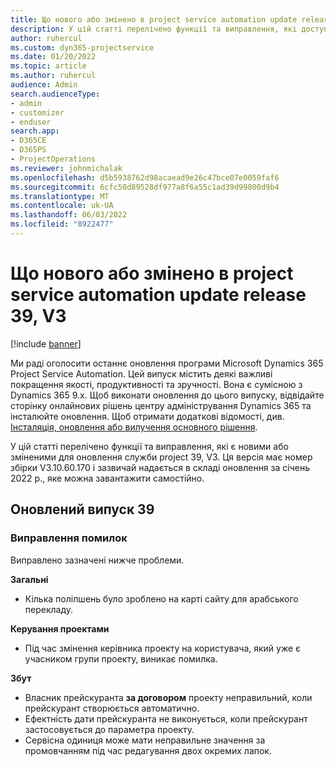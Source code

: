 ```yaml
---
title: Що нового або змінено в project service automation update release 39, V3
description: У цій статті перелічено функції та виправлення, які доступні в Microsoft Dynamics 365 Project Service Automation оновленні реліз 39, V3.
author: ruhercul
ms.custom: dyn365-projectservice
ms.date: 01/20/2022
ms.topic: article
ms.author: ruhercul
audience: Admin
search.audienceType:
- admin
- customizer
- enduser
search.app:
- D365CE
- D365PS
- ProjectOperations
ms.reviewer: johnmichalak
ms.openlocfilehash: d5b5938762d98acaead9e26c47bce07e0059faf6
ms.sourcegitcommit: 6cfc50d89528df977a8f6a55c1ad39d99800d9b4
ms.translationtype: MT
ms.contentlocale: uk-UA
ms.lasthandoff: 06/03/2022
ms.locfileid: "8922477"
---
```

# <a name="whats-new-or-changed-in-project-service-automation-update-release-39-v3"></a>Що нового або змінено в project service automation update release 39, V3

[!include [banner](../includes/psa-now-project-operations.md)]

Ми раді оголосити останнє оновлення програми Microsoft Dynamics 365 Project Service Automation. Цей випуск містить деякі важливі покращення якості, продуктивності та зручності. Вона є сумісною з Dynamics 365 9.x. Щоб виконати оновлення до цього випуску, відвідайте сторінку онлайнових рішень центру адміністрування Dynamics 365 та інсталюйте оновлення. Щоб отримати додаткові відомості, див. [Інсталяція, оновлення або вилучення основного рішення](/power-platform/admin/install-remove-preferred-solution).

У цій статті перелічено функції та виправлення, які є новими або зміненими для оновлення служби project 39, V3. Ця версія має номер збірки V3.10.60.170 і зазвичай надається в складі оновлення за січень 2022 р., яке можна завантажити самостійно.

## <a name="update-release-39"></a>Оновлений випуск 39

### <a name="bug-fixes"></a>Виправлення помилок

Виправлено зазначені нижче проблеми.

**Загальні**

- Кілька поліпшень було зроблено на карті сайту для арабського перекладу.

**Керування проектами**

- Під час змінення керівника проекту на користувача, який уже є учасником групи проекту, виникає помилка.

**Збут**

- Власник прейскуранта **за договором** проекту неправильний, коли прейскурант створюється автоматично. 
- Ефектність дати прейскуранта не виконується, коли прейскурант застосовується до параметра проекту.
- Сервісна одиниця може мати неправильне значення за промовчанням під час редагування двох окремих лапок.
